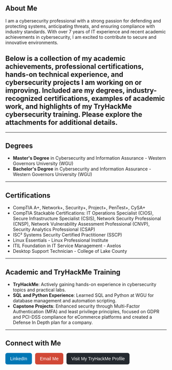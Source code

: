 ## About Me
I am a cybersecurity professional with a strong passion for defending and protecting systems, anticipating threats, and ensuring compliance with industry standards. With over 7 years of IT experience and recent academic achievements in cybersecurity, I am excited to contribute to secure and innovative environments.

## Below is a collection of my academic achievements, professional certifications, hands-on technical experience, and cybersecurity projects I am working on or improving. Included are my degrees, industry-recognized certifications, examples of academic work, and highlights of my TryHackMe cybersecurity training. Please explore the attachments for additional details.

---

## Degrees
- **Master's Degree** in Cybersecurity and Information Assurance - Western Governors University (WGU)
- **Bachelor's Degree** in Cybersecurity and Information Assurance - Western Governors University (WGU)

---

## Certifications
- CompTIA A+, Network+, Security+, Project+, PenTest+, CySA+
- CompTIA Stackable Certifications: IT Operations Specialist (CIOS), Secure Infrastructure Specialist (CSIS), Network Security Professional (CNSP), Network Vulnerability Assessment Professional (CNVP), Security Analytics Professional (CSAP)
- ISC² Systems Security Certified Practitioner (SSCP)
- Linux Essentials - Linux Professional Institute
- ITIL Foundation in IT Service Management - Axelos
- Desktop Support Technician - College of Lake County

---

## Academic and TryHackMe Training
- **TryHackMe**: Actively gaining hands-on experience in cybersecurity topics and practical labs.
- **SQL and Python Experience**: Learned SQL and Python at WGU for database management and automation scripting.
- **Capstone Projects**: Enhanced security through Multi-Factor Authentication (MFA) and least privilege principles, focused on GDPR and PCI-DSS compliance for eCommerce platforms and created a Defense In Depth plan for a company.

---

## Connect with Me

<div class="button-container">
    <a href="https://www.linkedin.com/in/david-garlisch/" target="_blank" style="display: inline-block; background-color: #0077b5; color: white; text-decoration: none; padding: 10px 15px; border-radius: 6px; font-family: Arial, sans-serif; font-size: 14px;">LinkedIn</a>
    <a href="mailto:davidgar0691@gmail.com" style="display: inline-block; background-color: #d14836; color: white; text-decoration: none; padding: 10px 15px; border-radius: 6px; font-family: Arial, sans-serif; font-size: 14px;">Email Me</a>
    <a href="https://tryhackme.com/r/p/Davidgar0691" class="tryhackme-button" target="_blank" rel="noopener noreferrer" style="display: inline-block; background-color: #24292f; color: white; text-decoration: none; padding: 10px 15px; border-radius: 6px; font-family: Arial, sans-serif; font-size: 14px;">Visit My TryHackMe Profile</a>
</div>

<style>
.button-container {
    display: flex;
    gap: 10px;
}
</style>
